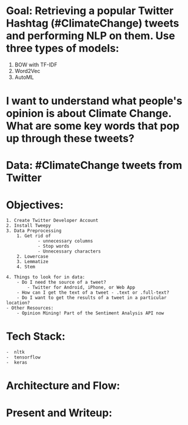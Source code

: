 # Goal: Retrieving a popular Twitter Hashtag (#ClimateChange) tweets and performing NLP on them. Use three types of models: 
1. BOW with TF-IDF 
2. Word2Vec
3. AutoML

# I want to understand what people's opinion is about Climate Change. What are some key words that pop up through these tweets?

# Data: #ClimateChange tweets from Twitter 

# Objectives: 
	1. Create Twitter Developer Account 
	2. Install Tweepy 
	3. Data Preprocessing 
		1. Get rid of 
				- unnecessary columns 
			    - Stop words 
			    - Unnecessary characters
		2. Lowercase
		3. Lemmatize 
		4. Stem 
		
	4. Things to look for in data:
		- Do I need the source of a tweet? 
			- Twitter for Android, iPhone, or Web App
		- How can I get the text of a tweet - .text or .full-text?
		- Do I want to get the results of a tweet in a particular location?
	- Other Resources:
		- Opinion Mining! Part of the Sentiment Analysis API now

# Tech Stack:
	-  nltk
    -  tensorflow
    -  keras


# Architecture and Flow: 


# Present and Writeup:
